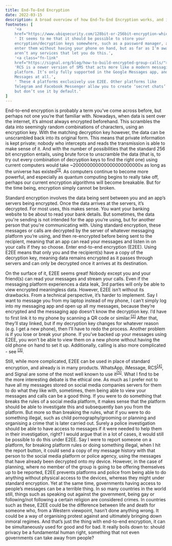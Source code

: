 ```yaml
---
title: End-To-End Encryption
date: 2022-03-15
description: A broad overview of how End-To-End Encryption works, and its advantages and drawbacks.
footnotes: [
    '<a
    href="https://www.ubiqsecurity.com/128bit-or-256bit-encryption-which-to-use/">https://www.ubiqsecurity.com/128bit-or-256bit-encryption-which-to-use/</a>',
    ' It seems to me that it should be possible to store your
    encryption/decryption keys somewhere, such as a password manager, and manually
    enter them without having your phone on hand, but as far as I’m aware there
    aren’t any services that let you do this.',
    '<a class="fn-link"
    href="https://signal.org/blog/how-to-build-encrypted-group-calls/"></a>',
    'RCS is a newer version of SMS that acts more like a modern messaging
    platform. It’s only fully supported in the Google Messages app, and not in Apple
    Messages at all.',
    ' These 4 platforms exclusively use E2EE. Other platforms like
    Telegram and Facebook Messenger allow you to create ‘secret chats’ using E2EE
    but don’t use it by default.'
]
---
```


<p>
End-to-end encryption is probably a term you’ve come across before, but perhaps
not one you’re that familiar with. Nowadays, when data is sent over the
internet, it’s almost always encrypted beforehand. This scrambles the data into
seemingly random combinations of characters, using an encryption key. With the
matching decryption key however, the data can be unscrambled back into its
original form. This means that private information is kept private; nobody who
intercepts and reads the transmission is able to make sense of it. And with the
number of possibilities that the standard 256 bit encryption entails, using
brute force to unscramble the data (that is, to try out every combination of
decryption keys to find the right one) using current computers would take
~200000000000000000000000x as long as the universe has existed<sup><a href="#fn-1">[1]</a></sup>. As
computers continue to become more powerful, and especially as quantum computing
begins to really take off, perhaps our current encryption algorithms will become
breakable. But for the time being, encryption simply cannot be broken.
</p>
<p>
Standard encryption involves the data being sent between you and an app’s
servers being encrypted. Once the data arrives at the servers, it’s decrypted.
For most uses, this makes sense. You want your banking website to be about to
read your bank details. But sometimes, the data you're sending is not intended
for the app you’re using, but for another person that you're communicating with.
Using standard encryption, these messages or calls are decrypted by the server
of whatever messaging platform you’re using, and then re-encrypted before being
sent to the recipient, meaning that an app can read your messages and listen in
on your calls if they so choose. Enter end-to-end encryption (E2EE). Using E2EE
means that only you and the recipient(s) have a copy of the decryption key,
meaning data remains encrypted as it passes through servers and can only be
decrypted once it arrives at its destination.
</p>
<p>
On the surface of it, E2EE seems great! Nobody except you and your friend(s) can
read your messages and stream your calls. Even if the messaging platform
experiences a data leak, 3rd parties will only be able to view encrypted
meaningless data. However, E2EE isn’t without its drawbacks. From a technical
perspective, it’s harder to implement. Say I want to message you from my laptop
instead of my phone, I can’t simply log into my messaging app and open up all my
messages, because they’re encrypted and the messaging app doesn’t know the
decryption key. I’d have to first link it to my phone by scanning a QR code or
similar.<sup><a href="#fn-2">[2]</a></sup> After that, they’ll stay linked, but if my decryption key
changes for whatever reason (e.g. I get a new phone), then I’ll have to redo the
process. Another problem is if you lose or break your phone. If you’ve backed up
your messages using E2EE, you won’t be able to view them on a new phone without
having the old phone on hand to set it up. Additionally, calling is also more
complicated - see <sup><a href="#fn-3">[3]</a></sup>.
</p>
<p>
Still, while more complicated, E2EE can be used in place of standard encryption,
and already is in many products. WhatsApp, iMessage, RCS<sup><a href="#fn-4">[4]</a></sup>, and Signal
are some of the most well known to use it<sup><a href="#fn-5">[5]</a></sup>. What I find to be the
more interesting debate is the ethical one. As much as I prefer not to have all
my messages stored on social media companies servers for them to do what they
like with, sometimes, them being able to view your messages and calls can be a
good thing. If you were to do something that breaks the rules of a social media
platform, it makes sense that the platform should be able to investigate this
and subsequently ban you from the platform. But more so than breaking the rules,
what if you were to do something illegal, such as child pornography/grooming or
planning and organising a crime that is later carried out. Surely a police
investigation should be able to have access to messages if it were needed to
help them in their investigation, right? I would argue that in a lot of cases,
it would still be possible to do this under E2EE. Say I were to report someone
on a platform, for breaking platform rules or doing something illegal, when I
hit the report button, it could send a copy of my message history with that
person to the social media platform or police agency, using the messages that
have already been decrypted onto my device. However, in the case of planning,
where no member of the group is going to be offering themselves up to be
reported, E2EE prevents platforms and police from being able to do anything
without physical access to the devices, whereas they might under standard
encryption. Yet at the same time, governments having access to people’s messages
can be a terrible thing. In so many countries in the world still, things such as
speaking out against the government, being gay or following/not following a
certain religion are considered crimes. In countries such as these, E2EE could
be the difference between life and death for someone who, from a Western
viewpoint, hasn’t done anything wrong. It could be a way of organising protest
against and ultimately bringing down inmoral regimes. And that’s just the thing
with end-to-end encryption, it can be simultaneously used for good and for bad.
It really boils down to: should privacy be a fundamental human right, something
that not even governments can take away from people?
</p>